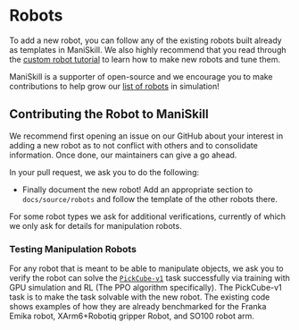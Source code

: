 # Robots

To add a new robot, you can follow any of the existing robots built already as templates in ManiSkill. We also highly recommend that you read through the [custom robot tutorial](../user_guide/tutorials/custom_robots.md) to learn how to make new robots and tune them.

ManiSkill is a supporter of open-source and we encourage you to make contributions to help grow our [list of robots](../robots) in simulation!

## Contributing the Robot to ManiSkill

We recommend first opening an issue on our GitHub about your interest in adding a new robot as to not conflict with others and to consolidate information. Once done, our maintainers can give a go ahead.

In your pull request, we ask you to do the following:
- Finally document the new robot! Add an appropriate section to `docs/source/robots` and follow the template of the other robots there.

For some robot types we ask for additional verifications, currently of which we only ask for details for manipulation robots.

### Testing Manipulation Robots

For any robot that is meant to be able to manipulate objects, we ask you to verify the robot can solve the [`PickCube-v1`](../tasks/table_top_gripper/index.md#pickcube-v1) task successfully via training with GPU simulation and RL (The PPO algorithm specifically). The PickCube-v1 task is to make the task solvable with the new robot. The existing code shows examples of how they are already benchmarked for the Franka Emika robot, XArm6+Robotiq gripper Robot, and SO100 robot arm.

<!-- TODO (stao): flesh out manipulation robot testing further, steps to do, visuals, and maybe bimanual setups as well -->